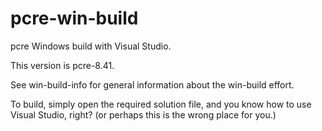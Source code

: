 # pcre-win-build

pcre Windows build with Visual Studio.

This version is pcre-8.41.

See win-build-info for general information about the
win-build effort.

To build, simply open the required solution file, and
you know how to use Visual Studio, right?
(or perhaps this is the wrong place for you.)
